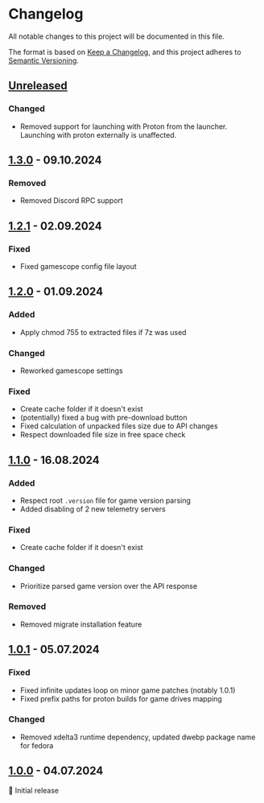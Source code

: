 # Changelog

All notable changes to this project will be documented in this file.

The format is based on [Keep a Changelog](https://keepachangelog.com/en/1.1.0/),
and this project adheres to [Semantic Versioning](https://semver.org/spec/v2.0.0.html).

## [Unreleased]

### Changed

- Removed support for launching with Proton from the launcher.
  Launching with proton externally is unaffected.

## [1.3.0] - 09.10.2024

### Removed

- Removed Discord RPC support

## [1.2.1] - 02.09.2024

### Fixed

- Fixed gamescope config file layout

## [1.2.0] - 01.09.2024

### Added

- Apply chmod 755 to extracted files if 7z was used

### Changed

- Reworked gamescope settings

### Fixed

- Create cache folder if it doesn't exist
- (potentially) fixed a bug with pre-download button
- Fixed calculation of unpacked files size due to API changes
- Respect downloaded file size in free space check

## [1.1.0] - 16.08.2024

### Added

- Respect root `.version` file for game version parsing
- Added disabling of 2 new telemetry servers

### Fixed

- Create cache folder if it doesn't exist

### Changed

- Prioritize parsed game version over the API response

### Removed

- Removed migrate installation feature

## [1.0.1] - 05.07.2024

### Fixed

- Fixed infinite updates loop on minor game patches (notably 1.0.1)
- Fixed prefix paths for proton builds for game drives mapping

### Changed

- Removed xdelta3 runtime dependency, updated dwebp package name for fedora

## [1.0.0] - 04.07.2024

🚀 Initial release

<br>

[unreleased]: https://github.com/an-anime-team/sleepy-launcher/compare/1.3.0...next
[1.3.0]: https://github.com/an-anime-team/sleepy-launcher/compare/1.2.1...1.3.0
[1.2.1]: https://github.com/an-anime-team/sleepy-launcher/compare/1.2.0...1.2.1
[1.2.0]: https://github.com/an-anime-team/sleepy-launcher/compare/1.1.0...1.2.0
[1.1.0]: https://github.com/an-anime-team/sleepy-launcher/compare/1.0.1...1.1.0
[1.0.1]: https://github.com/an-anime-team/sleepy-launcher/compare/1.0.0...1.0.1
[1.0.0]: https://github.com/an-anime-team/sleepy-launcher/releases/tag/1.0.0
